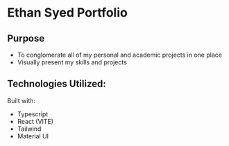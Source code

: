 # Ethan Syed Portfolio

## Purpose
- To conglomerate all of my personal and academic projects in one place
- Visually present my skills and projects 

## Technologies Utilized:
Built with:
- Typescript
- React (VITE)
- Tailwind
- Material UI
